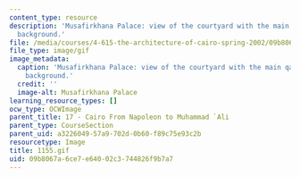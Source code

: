 ```yaml
---
content_type: resource
description: 'Musafirkhana Palace: view of the courtyard with the main qa''a in the
  background.'
file: /media/courses/4-615-the-architecture-of-cairo-spring-2002/09b8067a6ce7e64002c3744826f9b7a7_1155.gif
file_type: image/gif
image_metadata:
  caption: 'Musafirkhana Palace: view of the courtyard with the main qa''a in the
    background.'
  credit: ''
  image-alt: Musafirkhana Palace
learning_resource_types: []
ocw_type: OCWImage
parent_title: 17 - Cairo From Napoleon to Muhammad `Ali
parent_type: CourseSection
parent_uid: a3226049-57a9-702d-0b60-f89c75e93c2b
resourcetype: Image
title: 1155.gif
uid: 09b8067a-6ce7-e640-02c3-744826f9b7a7
---
```

